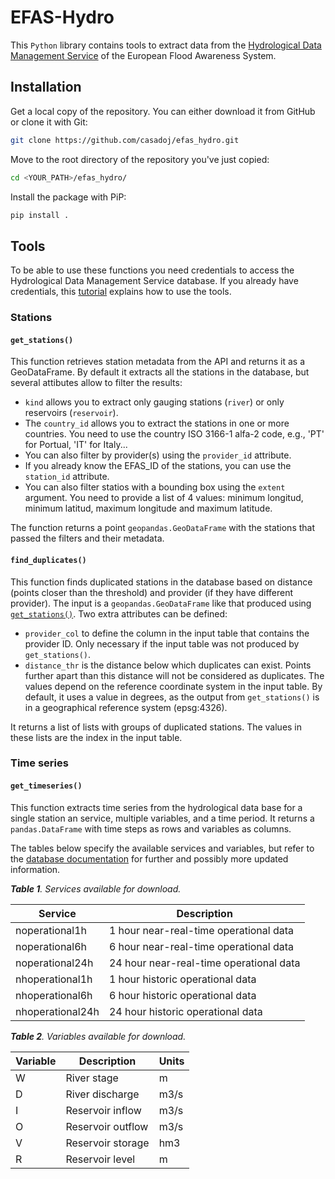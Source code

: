 # EFAS-Hydro

This `Python` library contains tools to extract data from the [Hydrological Data Management Service](https://ehdcc.soologic.com/hdms/#!/login) of the European Flood Awareness System.

## Installation

Get a local copy of the repository. You can either download it from GitHub or clone it with Git:

```Bash
git clone https://github.com/casadoj/efas_hydro.git
```

Move to the root directory of the repository you've just copied:

```Bash
cd <YOUR_PATH>/efas_hydro/
```

Install the package with PiP:

```Bash
pip install .
```

## Tools

To be able to use these functions you need credentials to access the Hydrological Data Management Service database. If you already have credentials, this [tutorial](./notebook/tutorial.ipynb) explains how to use the tools.

### Stations

#### `get_stations()`

This function retrieves station metadata from the API and returns it as a GeoDataFrame. By default it extracts all the stations in the database, but several attibutes allow to filter the results:

* `kind` allows you to extract only gauging stations (`river`) or only reservoirs (`reservoir`).
* The `country_id` allows you to extract the stations in one or more countries. You need to use the country ISO 3166-1 alfa-2 code, e.g., 'PT' for Portual, 'IT' for Italy...
* You can also filter by provider(s) using the `provider_id` attribute.
* If you already know the EFAS_ID of the stations, you can use the `station_id` attribute.
* You can also filter statios with a bounding box using the `extent` argument. You need to provide a list of 4 values: minimum longitud, minimum latitud, maximum longitude and maximum latitude.

The function returns a point `geopandas.GeoDataFrame` with the stations that passed the filters and their metadata.

#### `find_duplicates()`

This function finds duplicated stations in the database based on distance (points closer than the threshold) and provider (if they have different provider). The input is a `geopandas.GeoDataFrame` like that produced using [`get_stations()`](#get_stations()). Two extra attributes can be defined:

* `provider_col` to define the column in the input table that contains the provider ID. Only necessary if the input table was not produced by `get_stations()`.
* `distance_thr` is the distance below which duplicates can exist. Points further apart than this distance will not be considered as duplicates. The values depend on the reference coordinate system in the input table. By default, it uses a value in degrees, as the output from `get_stations()` is in a geographical reference system (epsg:4326).

It returns a list of lists with groups of duplicated stations. The values in these lists are the index in the input table.

### Time series

#### `get_timeseries()`

This function extracts time series from the hydrological data base for a single station an service, multiple variables, and a time period. It returns a `pandas.DataFrame` with time steps as rows and variables as columns.

The tables below specify the available services and variables, but refer to the [database documentation](https://confluence.smhi.tds.tieto.com/pages/viewpage.action?spaceKey=EHDCC&title=D2-07.2.+API) for further and possibly more updated information. 

***Table 1**. Services available for download.*

| Service | Description |
| ------- | ----------- |
| noperational1h   | 1 hour near-real-time operational data       |
| noperational6h   | 6 hour near-real-time operational data       |
| noperational24h  | 24 hour near-real-time operational data      |
| nhoperational1h  | 1 hour historic operational data  |
| nhoperational6h  | 6 hour historic operational data  |
| nhoperational24h | 24 hour historic operational data |

***Table 2**. Variables available for download.*

| Variable | Description     | Units |
| -------- | -----------     | ----- |
| W        | River stage     | m     |
| D        | River discharge | m3/s  |
| I        | Reservoir inflow | m3/s | 
| O        | Reservoir outflow | m3/s |
| V        | Reservoir storage | hm3 |
| R        | Reservoir level | m |